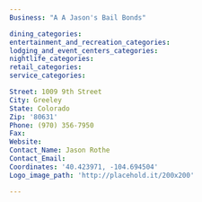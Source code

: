 ```yaml
---
Business: "A A Jason's Bail Bonds"

dining_categories:
entertainment_and_recreation_categories:
lodging_and_event_centers_categories:
nightlife_categories:
retail_categories:
service_categories:

Street: 1009 9th Street
City: Greeley
State: Colorado
Zip: '80631'
Phone: (970) 356-7950
Fax:
Website:
Contact_Name: Jason Rothe
Contact_Email:
Coordinates: '40.423971, -104.694504'
Logo_image_path: 'http://placehold.it/200x200'

---
```



